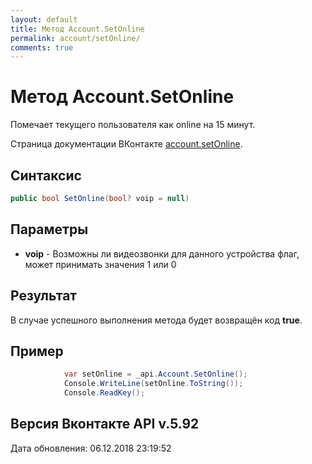 ```yaml
---
layout: default
title: Метод Account.SetOnline
permalink: account/setOnline/
comments: true
---
```

# Метод Account.SetOnline
Помечает текущего пользователя как online на 15 минут.

Страница документации ВКонтакте [account.setOnline](https://vk.com/dev/account.setOnline).

## Синтаксис
``` csharp
public bool SetOnline(bool? voip = null)
```

## Параметры
+ **voip** - Возможны ли видеозвонки для данного устройства флаг, может принимать значения 1 или 0

## Результат
В случае успешного выполнения метода будет возвращён код **true**.

## Пример
``` csharp
            var setOnline = _api.Account.SetOnline();
            Console.WriteLine(setOnline.ToString());
            Console.ReadKey();
```

## Версия Вконтакте API v.5.92
Дата обновления: 06.12.2018 23:19:52
